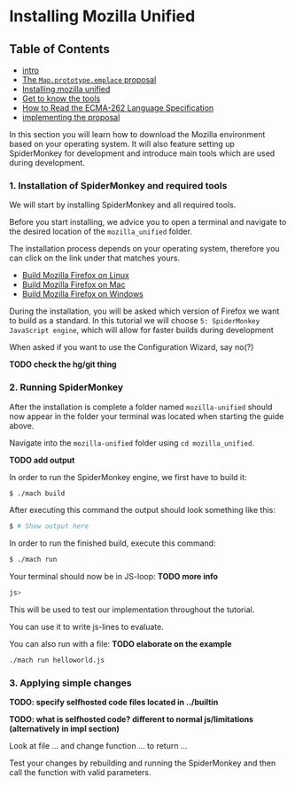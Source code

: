 # Installing Mozilla Unified

## Table of Contents
- [intro](../README.md)
- [The `Map.prototype.emplace` proposal](./initial-proposal.md)
- [Installing mozilla unified](./installing-mozilla-unified.md)
- [Get to know the tools](./tools.md)
- [How to Read the ECMA-262 Language Specification](./reading-Ecma262-specs.md)
- [implementing the proposal](./implementation.md)

In this section you will learn how to download the Mozilla environment based on your operating system. It will also feature setting up SpiderMonkey for development and introduce main tools which are used during development.

### 1. Installation of SpiderMonkey and required tools
We will start by installing SpiderMonkey and all required tools.

Before you start installing, we advice you to open a terminal and navigate to the desired location of the `mozilla_unified` folder.

The installation process depends on your operating system, therefore you can click on the link under that matches yours.

* [Build Mozilla Firefox on Linux](https://firefox-source-docs.mozilla.org/setup/linux_build.html)
* [Build Mozilla Firefox on Mac](https://firefox-source-docs.mozilla.org/setup/macos_build.html)
* [Build Mozilla Firefox on Windows](https://firefox-source-docs.mozilla.org/setup/windows_build.html)

During the installation, you will be asked which version of Firefox we want to build as a standard. In this tutorial we will choose `5: SpiderMonkey JavaScript engine`, which will allow for faster builds during development

When asked if you want to use the Configuration Wizard, say no(?)

**TODO check the hg/git thing**

### 2. Running SpiderMonkey
After the installation is complete a folder named `mozilla-unified` should now appear in the folder your terminal was located when starting the guide above.

Navigate into the `mozilla-unified` folder using `cd mozilla_unified`.

**TODO add output**

In order to run the SpiderMonkey engine, we first have to build it:
```sh
$ ./mach build
```
After executing this command the output should look something like this:
```sh
$ # Show output here
```

In order to run the finished build, execute this command:
```sh
$ ./mach run
```
Your terminal should now be in JS-loop: **TODO more info**
```sh
js>
```
This will be used to test our implementation throughout the tutorial.

You can use it to write js-lines to evaluate.

You can also run with a file: **TODO elaborate on the example**
```sh
./mach run helloworld.js
```

### 3. Applying simple changes
**TODO: specify selfhosted code files located in ../builtin**

**TODO: what is selfhosted code? different to normal js/limitations (alternatively in impl section)**

Look at file ... and change function ... to return ...

Test your changes by rebuilding and running the SpiderMonkey and then call the function with valid parameters.